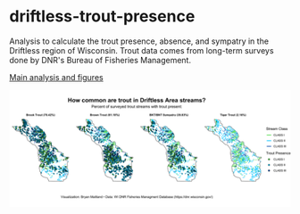 # driftless-trout-presence

Analysis to calculate the trout presence, absence, and sympatry in the Driftless region of Wisconsin. Trout data comes from long-term surveys done by DNR's Bureau of Fisheries Management. 

[Main analysis and figures](R/bnt-dirftless-streams.Rmd)

![./plots/driftless_trout_presence.png](plots/driftless_trout_presence.png)

